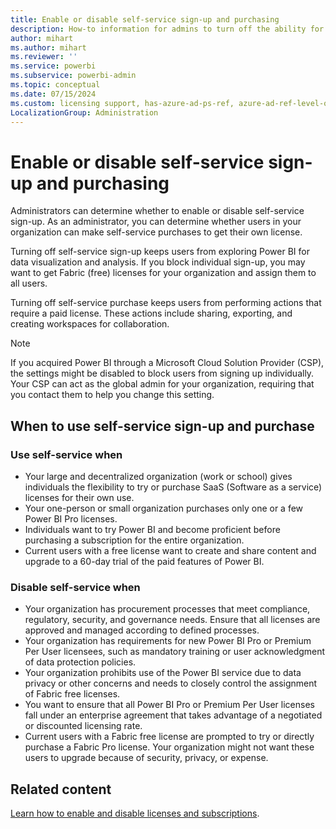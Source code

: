 ```yaml
---
title: Enable or disable self-service sign-up and purchasing
description: How-to information for admins to turn off the ability for users to try, buy, or sign up for Power BI.
author: mihart
ms.author: mihart
ms.reviewer: ''
ms.service: powerbi
ms.subservice: powerbi-admin
ms.topic: conceptual
ms.date: 07/15/2024
ms.custom: licensing support, has-azure-ad-ps-ref, azure-ad-ref-level-one-done
LocalizationGroup: Administration
---
```

# Enable or disable self-service sign-up and purchasing

Administrators can determine whether to enable or disable self-service sign-up. As an administrator, you can determine whether users in your organization can make self-service purchases to get their own license.

Turning off self-service sign-up keeps users from exploring Power BI for data visualization and analysis. If you block individual sign-up, you may want to get Fabric (free) licenses for your organization and assign them to all users.

Turning off self-service purchase keeps users from performing actions that require a paid license. These actions include sharing, exporting, and creating workspaces for collaboration. 

> [!NOTE]
>If you acquired Power BI through a Microsoft Cloud Solution Provider (CSP), the settings might be disabled to block users from signing up individually. Your CSP can act as the global admin for your organization, requiring that you contact them to help you change this setting.

## When to use self-service sign-up and purchase

### Use self-service when

- Your large and decentralized organization (work or school) gives individuals the flexibility to try or purchase SaaS (Software as a service) licenses for their own use.
- Your one-person or small organization purchases only one or a few Power BI Pro licenses.
- Individuals want to try Power BI and become proficient before purchasing a subscription for the entire organization.
- Current users with a free license want to create and share content and upgrade to a 60-day trial of the paid features of Power BI.

### Disable self-service when

- Your organization has procurement processes that meet compliance, regulatory, security, and governance needs. Ensure that all licenses are approved and managed according to defined processes.
- Your organization has requirements for new Power BI Pro or Premium Per User licensees, such as mandatory training or user acknowledgment of data protection policies.
- Your organization prohibits use of the Power BI service due to data privacy or other concerns and needs to closely control the assignment of Fabric free licenses.
- You want to ensure that all Power BI Pro or Premium Per User licenses fall under an enterprise agreement that takes advantage of a negotiated or discounted licensing rate.
- Current users with a Fabric free license are prompted to try or directly purchase a Fabric Pro license. Your organization might not want these users to upgrade because of security, privacy, or expense.

## Related content

[Learn how to enable and disable licenses and subscriptions](/microsoft-365/commerce/subscriptions/manage-self-service-purchases-admins).

